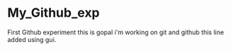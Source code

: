 # My_Github_exp
First Github experiment
this is gopal i'm working on git and github
this line added using gui.
